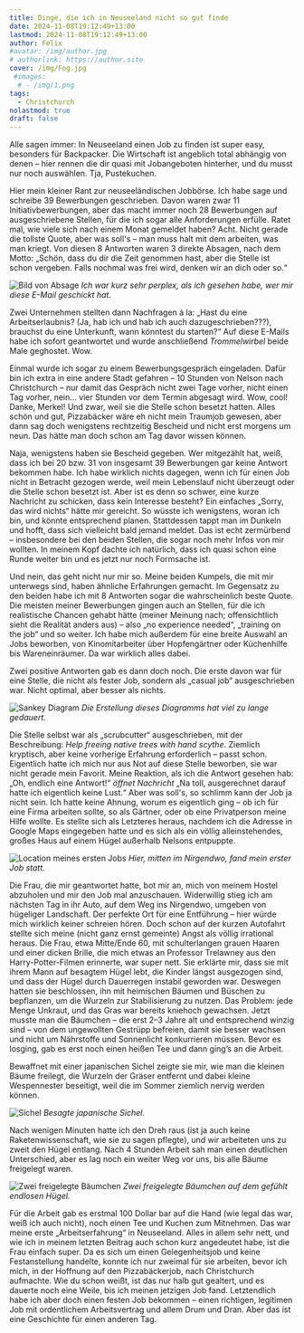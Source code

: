 ```yaml
---
title: Dinge, die ich in Neuseeland nicht so gut finde
date: 2024-11-08T19:12:49+13:00
lastmod: 2024-11-08T19:12:49+13:00
author: Felix
#avatar: /img/author.jpg
# authorlink: https://author.site
cover: /img/Fog.jpg
 #images:
  # - /img/1.png
tags:
  - Christchurch
nolastmod: true
draft: false
---
```


Alle sagen immer: In Neuseeland einen Job zu finden ist super easy, besonders für Backpacker. Die Wirtschaft ist angeblich total abhängig von denen – hier rennen die dir quasi mit Jobangeboten hinterher, und du musst nur noch auswählen. Tja, Pustekuchen.

<!--more-->

Hier mein kleiner Rant zur neuseeländischen Jobbörse. Ich habe sage und schreibe 39 Bewerbungen geschrieben. Davon waren zwar 11 Initiativbewerbungen, aber das macht immer noch 28 Bewerbungen auf ausgeschriebene Stellen, für die ich sogar alle Anforderungen erfülle. Ratet mal, wie viele sich nach einem Monat gemeldet haben? Acht. Nicht gerade die tollste Quote, aber was soll's – man muss halt mit dem arbeiten, was man kriegt. Von diesen 8 Antworten waren 3 direkte Absagen, nach dem Motto: „Schön, dass du dir die Zeit genommen hast, aber die Stelle ist schon vergeben. Falls nochmal was frei wird, denken wir an dich oder so.“

![Bild von Absage](/img/MarkForster.jpg)
_Ich war kurz sehr perplex, als ich gesehen habe, wer mir diese E-Mail geschickt hat._

Zwei Unternehmen stellten dann Nachfragen à la: „Hast du eine Arbeitserlaubnis? (Ja, hab ich und hab ich auch dazugeschrieben???), brauchst du eine Unterkunft, wann könntest du starten?“ Auf diese E-Mails habe ich sofort geantwortet und wurde anschließend *Trommelwirbel* beide Male geghostet. Wow.

Einmal wurde ich sogar zu einem Bewerbungsgespräch eingeladen. Dafür bin ich extra in eine andere Stadt gefahren – 10 Stunden von Nelson nach Christchurch – nur damit das Gespräch nicht zwei Tage vorher, nicht einen Tag vorher, nein... vier Stunden vor dem Termin abgesagt wird. Wow, cool! Danke, Merkel! Und zwar, weil sie die Stelle schon besetzt hatten. Alles schön und gut, Pizzabäcker wäre eh nicht mein Traumjob gewesen, aber dann sag doch wenigstens rechtzeitig Bescheid und nicht erst morgens um neun. Das hätte man doch schon am Tag davor wissen können.

Naja, wenigstens haben sie Bescheid gegeben. Wer mitgezählt hat, weiß, dass ich bei 20 bzw. 31 von insgesamt 39 Bewerbungen gar keine Antwort bekommen habe. Ich habe wirklich nichts dagegen, wenn ich für einen Job nicht in Betracht gezogen werde, weil mein Lebenslauf nicht überzeugt oder die Stelle schon besetzt ist. Aber ist es denn so schwer, eine kurze Nachricht zu schicken, dass kein Interesse besteht? Ein einfaches „Sorry, das wird nichts“ hätte mir gereicht. So wüsste ich wenigstens, woran ich bin, und könnte entsprechend planen. Stattdessen tappt man im Dunkeln und hofft, dass sich vielleicht bald jemand meldet. Das ist echt zermürbend – insbesondere bei den beiden Stellen, die sogar noch mehr Infos von mir wollten. In meinem Kopf dachte ich natürlich, dass ich quasi schon eine Runde weiter bin und es jetzt nur noch Formsache ist.

Und nein, das geht nicht nur mir so. Meine beiden Kumpels, die mit mir unterwegs sind, haben ähnliche Erfahrungen gemacht. Im Gegensatz zu den beiden habe ich mit 8 Antworten sogar die wahrscheinlich beste Quote. Die meisten meiner Bewerbungen gingen auch an Stellen, für die ich realistische Chancen gehabt hätte (meiner Meinung nach; offensichtlich sieht die Realität anders aus) – also „no experience needed“, „training on the job“ und so weiter. Ich habe mich außerdem für eine breite Auswahl an Jobs beworben, von Kinomitarbeiter über Hopfengärtner oder Küchenhilfe bis Wareneinräumer. Da war wirklich alles dabei.

Zwei positive Antworten gab es dann doch noch. Die erste davon war für eine Stelle, die nicht als fester Job, sondern als „casual job“ ausgeschrieben war. Nicht optimal, aber besser als nichts.

![Sankey Diagram](/img/Sankey.jpg)
_Die Erstellung dieses Diagramms hat viel zu lange gedauert._

Die Stelle selbst war als „scrubcutter“ ausgeschrieben, mit der Beschreibung: *Help freeing native trees with hand scythe*. Ziemlich kryptisch, aber keine vorherige Erfahrung erforderlich – passt schon. Eigentlich hatte ich mich nur aus Not auf diese Stelle beworben, sie war nicht gerade mein Favorit. Meine Reaktion, als ich die Antwort gesehen hab: „Oh, endlich eine Antwort!“ *öffnet Nachricht* „Na toll, ausgerechnet darauf hatte ich eigentlich keine Lust.“ Aber was soll's, so schlimm kann der Job ja nicht sein. Ich hatte keine Ahnung, worum es eigentlich ging – ob ich für eine Firma arbeiten sollte, so als Gärtner, oder ob eine Privatperson meine Hilfe wollte. Es stellte sich als Letzteres heraus, nachdem ich die Adresse in Google Maps eingegeben hatte und es sich als ein völlig alleinstehendes, großes Haus auf einem Hügel außerhalb Nelsons entpuppte.

![Location meines ersten Jobs](/img/Location.jpg)
_Hier, mitten im Nirgendwo, fand mein erster Job statt._

Die Frau, die mir geantwortet hatte, bot mir an, mich von meinem Hostel abzuholen und mir den Job mal anzuschauen. Widerwillig stieg ich am nächsten Tag in ihr Auto, auf dem Weg ins Nirgendwo, umgeben von hügeliger Landschaft. Der perfekte Ort für eine Entführung – hier würde mich wirklich keiner schreien hören. Doch schon auf der kurzen Autofahrt stellte sich meine (nicht ganz ernst gemeinte) Angst als völlig irrational heraus. Die Frau, etwa Mitte/Ende 60, mit schulterlangen grauen Haaren und einer dicken Brille, die mich etwas an Professor Trelawney aus den Harry-Potter-Filmen erinnerte, war super nett. Sie erklärte mir, dass sie mit ihrem Mann auf besagtem Hügel lebt, die Kinder längst ausgezogen sind, und dass der Hügel durch Dauerregen instabil geworden war. Deswegen hatten sie beschlossen, ihn mit heimischen Bäumen und Büschen zu bepflanzen, um die Wurzeln zur Stabilisierung zu nutzen. Das Problem: jede Menge Unkraut, und das Gras war bereits kniehoch gewachsen. Jetzt musste man die Bäumchen – die erst 2–3 Jahre alt und entsprechend winzig sind – von dem ungewollten Gestrüpp befreien, damit sie besser wachsen und nicht um Nährstoffe und Sonnenlicht konkurrieren müssen. Bevor es losging, gab es erst noch einen heißen Tee und dann ging’s an die Arbeit.

Bewaffnet mit einer japanischen Sichel zeigte sie mir, wie man die kleinen Bäume freilegt, die Wurzeln der Gräser entfernt und dabei kleine Wespennester beseitigt, weil die im Sommer ziemlich nervig werden können.

![Sichel](/img/Sichel.jpg)
_Besagte japanische Sichel._

Nach wenigen Minuten hatte ich den Dreh raus (ist ja auch keine Raketenwissenschaft, wie sie zu sagen pflegte), und wir arbeiteten uns zu zweit den Hügel entlang. Nach 4 Stunden Arbeit sah man einen deutlichen Unterschied, aber es lag noch ein weiter Weg vor uns, bis alle Bäume freigelegt waren.

![Zwei freigelegte Bäumchen](/img/Hügel.jpg)
_Zwei freigelegte Bäumchen auf dem gefühlt endlosen Hügel._

Für die Arbeit gab es erstmal 100 Dollar bar auf die Hand (wie legal das war, weiß ich auch nicht), noch einen Tee und Kuchen zum Mitnehmen. Das war meine erste „Arbeitserfahrung“ in Neuseeland. Alles in allem sehr nett, und wie ich in meinem letzten Beitrag auch schon kurz angedeutet habe, ist die Frau einfach super. Da es sich um einen Gelegenheitsjob und keine Festanstellung handelte, konnte ich nur zweimal für sie arbeiten, bevor ich mich, in der Hoffnung auf den Pizzabäckerjob, nach Christchurch aufmachte. Wie du schon weißt, ist das nur halb gut gealtert, und es dauerte noch eine Weile, bis ich meinen jetzigen Job fand. Letztendlich habe ich aber doch einen festen Job bekommen – einen richtigen, legitimen Job mit ordentlichem Arbeitsvertrag und allem Drum und Dran. Aber das ist eine Geschichte für einen anderen Tag.